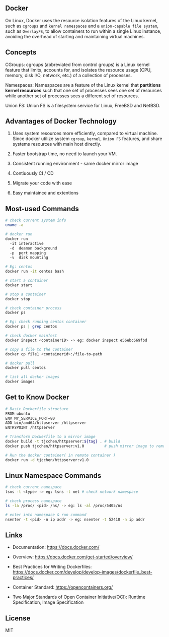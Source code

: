 ## Docker
On Linux, Docker uses the resource isolation features of the Linux kernel, such as `cgroups` and `kernel namespaces` and a `union-capable file system`, such as `OverlayFS`, to allow containers to run within a single Linux instance, avoiding the overhead of starting and maintaining virtual machines.

## Concepts
CGroups: cgroups (abbreviated from control groups) is a Linux kernel feature that limits, accounts for, and isolates the resource usage (CPU, memory, disk I/O, network, etc.) of a collection of processes.

Namespaces: Namespaces are a feature of the Linux kernel that **partitions kernel resources** such that one set of processes sees one set of resources while another set of processes sees a different set of resources.

Union FS: Union FS is a filesystem service for Linux, FreeBSD and NetBSD.

## Advantages of Docker Technology
1. Uses system resources more efficiently, compared to virtual machine. Since docker utilize system `cgroup`, `kernel`, `Union FS` features, and share systems resources with main host directly.

2. Faster bootstrap time, no need to launch your VM.

3. Consistent running environment - same docker mirror image

4. Contiuously CI / CD

5. Migrate your code with ease

6. Easy maintaince and extentions

## Most-used Commands
```bash
# check current system info
uname -a

# docker run
docker run
  -it interactive
  -d  deamon background
  -p  port mapping
  -v  disk mounting

# Eg: centos
docker run -it centos bash

# start a container
docker start

# stop a container
docker stop

# check container process
docker ps

# Eg: check running centos container
docker ps | grep centos

# check docker mainfest
docker inspect <containerID> -> eg: docker inspect e56ebc669fbd

# copy a file to the container
docker cp file1 <containerid>:/file-to-path

# docker pull
docker pull centos

# list all docker images
docker images
```

## Get to Know Docker
```bash
# Basic Dockerfile structure
FROM ubuntu
ENV MY_SERVICE_PORT=80
ADD bin/amd64/httpserver /httpserver
ENTRYPOINT /httpserver

# Transform Dockerfile to a mirror image
docker build -t tjcchen/httpserver:${tag} . # build
docker push tjcchen/httpserver:v1.0         # push mirror image to remote

# Run the docker container( in remote container )
docker run -d tjcchen/httpserver:v1.0
```

## Linux Namespace Commands
```bash
# check current namespace
lsns -t <type> -> eg: lsns -t net # check network namespace

# check process namespace
ls -la /proc/ <pid> /ns/ -> eg: ls -al /proc/5405/ns

# enter into namespace & run command
nsenter -t <pid> -n ip addr -> eg: nsenter -t 52418 -n ip addr
```

## Links
- Documentation: https://docs.docker.com/

- Overview: https://docs.docker.com/get-started/overview/

- Best Practices for Writing Dockerfiles: https://docs.docker.com/develop/develop-images/dockerfile_best-practices/

- Container Standard: https://opencontainers.org/

- Two Major Standards of Open Container Initiative(OCI): Runtime Specification, Image Specification

## License
MIT
